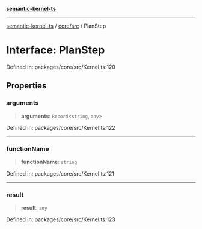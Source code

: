 [**semantic-kernel-ts**](../../../README.md)

***

[semantic-kernel-ts](../../../modules.md) / [core/src](../README.md) / PlanStep

# Interface: PlanStep

Defined in: packages/core/src/Kernel.ts:120

## Properties

### arguments

> **arguments**: `Record`\<`string`, `any`\>

Defined in: packages/core/src/Kernel.ts:122

***

### functionName

> **functionName**: `string`

Defined in: packages/core/src/Kernel.ts:121

***

### result

> **result**: `any`

Defined in: packages/core/src/Kernel.ts:123
